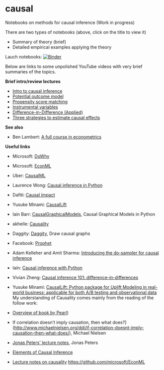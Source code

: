 # causal
Notebooks on methods for causal inference
(Work in progress)

There are two types of notebooks (above, click on the title to view it)
- Summary of theory (brief)
- Detailed empirical examples applying the theory

Lauch notebooks: [![Binder](https://mybinder.org/badge_logo.svg)](https://mybinder.org/v2/gh/hmelberg/causal/master)

Below are links to some unpolished YouTube videos with very brief summaries of the topics.

**Brief intro/review lectures**
- [Intro to causal inference](https://youtu.be/PRdMIPyIdrQ)
- [Potential outcome model](https://youtu.be/E2XzFcDHMzQ)
- [Propensity score matching](https://youtu.be/-ZYJJExgPLo)
- [Instrumental variables](https://youtu.be/mnBbzGU6vyE)
- [Difference-in-Difference (Applied)](https://youtu.be/mnBbzGU6vyE)
- [Three strategies to estimate causal effects](https://www.youtube.com/watch?v=COPf8H-rnPo)



**See also**
- Ben Lambert: [A full course in econometrics](https://www.youtube.com/playlist?list=PLwJRxp3blEvZyQBTTOMFRP_TDaSdly3gU)

**Useful links**
- Microsoft: [DoWhy](https://microsoft.github.io/dowhy/)
- Microsoft: [EconML](https://github.com/microsoft/EconML)
- Uber: [CausalML](https://github.com/uber/causalml)

- Laurence Wong: [Causal inference in Python](http://causalinferenceinpython.org/)
- Dafiti: [Causal impact](https://github.com/dafiti/causalimpact)
- Yusuke Minami: [CausalLift](https://github.com/Minyus/causallift)
- Iain Barr: [CausalGraphicalModels](https://github.com/ijmbarr/causalgraphicalmodels), Causal Graphical Models in Python
- akhelle: [Causality](https://github.com/akelleh/causality)
 
- Daggity: [Daggity](http://dagitty.net/), Draw causal graphs
- Facebook: [Prophet](https://facebook.github.io/prophet//)

- Adam Kelleher and Amit Sharma: [Introducing the do-sampler for causal inference](https://medium.com/@akelleh/introducing-the-do-sampler-for-causal-inference-a3296ea9e78d)
- Iain: [Causal inference with Python](http://www.degeneratestate.org/posts/2018/Mar/24/causal-inference-with-python-part-1-potential-outcomes/)
- Vivian Zheng: [Causal inference 101: difference-in-differences](https://towardsdatascience.com/causal-inference-101-difference-in-differences-1fbbb0f55e85)
- Yusuke Minami: [CausalLift: Python package for Uplift Modeling in real-world business; applicable for both A/B testing and observational data](https://medium.com/@Minyus86/causallift-python-package-for-uplift-modeling-in-real-world-business-e60264812a26)
My understanding of Causality comes mainly from the reading of the follow work:
 - [Overview of book by Pearl](http://ftp.cs.ucla.edu/pub/stat_ser/r350.pdf))
 - If correlation doesn’t imply causation, then what does?](http://www.michaelnielsen.org/ddi/if-correlation-doesnt-imply-causation-then-what-does/), Michael Nielsen
 - [Jonas Peters' lecture notes](http://www.math.ku.dk/~peters/jonas_files/scriptChapter1-4.pdf), Jonas Peters
 - [Elements of Causal Inference](http://www.math.ku.dk/~peters/jonas_files/bookDRAFT5-online-2017-02-27.pdf)
 - [Lecture notes on causality](http://mlss.tuebingen.mpg.de/2017/speaker_slides/Causality.pdf)
https://github.com/microsoft/EconML





